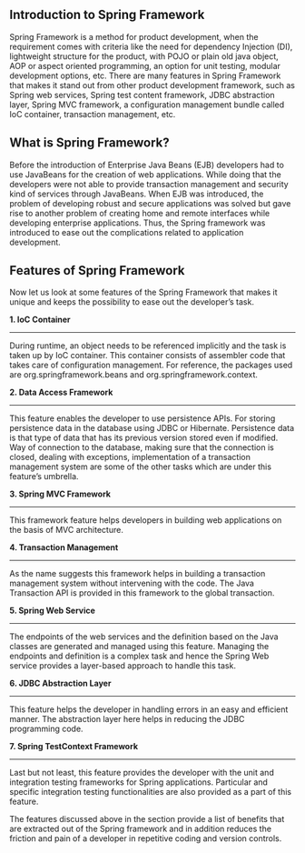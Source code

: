 ## Introduction to Spring Framework
Spring Framework is a method for product development, when the requirement comes with criteria like the need for dependency Injection (DI), lightweight structure for the product, with POJO or plain old java object, AOP or aspect oriented programming, an option for unit testing, modular development options, etc. There are many features in Spring Framework that makes it stand out from other product development framework, such as Spring web services, Spring test content framework, JDBC abstraction layer, Spring MVC framework, a configuration management bundle called IoC container, transaction management, etc.

## What is Spring Framework?
Before the introduction of Enterprise Java Beans (EJB) developers had to use JavaBeans for the creation of web applications. While doing that the developers were not able to provide transaction management and security kind of services through JavaBeans. When EJB was introduced, the problem of developing robust and secure applications was solved but gave rise to another problem of creating home and remote interfaces while developing enterprise applications. Thus, the Spring framework was introduced to ease out the complications related to application development.





## Features of Spring Framework
Now let us look at some features of the Spring Framework that makes it unique and keeps the possibility to ease out the developer’s task.

**1. IoC Container**

---
During runtime, an object needs to be referenced implicitly and the task is taken up by IoC container. This container consists of assembler code that takes care of configuration management. For reference, the packages used are org.springframework.beans and org.springframework.context.

**2. Data Access Framework**

---
This feature enables the developer to use persistence APIs. For storing persistence data in the database using JDBC or Hibernate. Persistence data is that type of data that has its previous version stored even if modified. Way of connection to the database, making sure that the connection is closed, dealing with exceptions, implementation of a transaction management system are some of the other tasks which are under this feature’s umbrella.

**3. Spring MVC Framework**

---
This framework feature helps developers in building web applications on the basis of MVC architecture.

**4. Transaction Management**

---
As the name suggests this framework helps in building a transaction management system without intervening with the code. The Java Transaction API is provided in this framework to the global transaction.

**5. Spring Web Service**

---
   The endpoints of the web services and the definition based on the Java classes are generated and managed using this feature. Managing the endpoints and definition is a complex task and hence the Spring Web service provides a layer-based approach to handle this task.

**6. JDBC Abstraction Layer**

---
This feature helps the developer in handling errors in an easy and efficient manner. The abstraction layer here helps in reducing the JDBC programming code.

**7. Spring TestContext Framework**

---
Last but not least, this feature provides the developer with the unit and integration testing frameworks for Spring applications. Particular and specific integration testing functionalities are also provided as a part of this feature.

The features discussed above in the section provide a list of benefits that are extracted out of the Spring framework and in addition reduces the friction and pain of a developer in repetitive coding and version controls.
